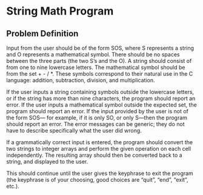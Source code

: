 # String Math Program

## Problem Definition

Input from the user should be of the form SOS, where S represents a string
and O represents a mathematical symbol. There should be no spaces between the
three parts (the two S’s and the O). A string should consist of from one to nine
lowercase letters. The mathematical symbol should be from the set + - / *. These
symbols correspond to their natural use in the C language: addition, subtraction,
division, and multiplication.

If the user inputs a string containing symbols outside the lowercase letters, or
if the string has more than nine characters, the program should report an error.
If the user inputs a mathematical symbol outside the expected set, the program
should report an error. If the input provided by the user is not of the form SOS—
for example, if it is only SO, or only S—then the program should report an error.
The error messages can be generic; they do not have to describe specifically what
the user did wrong.

If a grammatically correct input is entered, the program should convert the
two strings to integer arrays and perform the given operation on each cell independently.
The resulting array should then be converted back to a string, and
displayed to the user. 

This should continue until the user gives the
keyphrase to exit the program (the keyphrase is of your choosing, good choices
are “quit”, “end”, “exit”, etc.).
